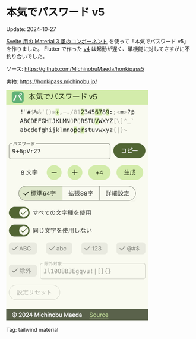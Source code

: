 # 本気でパスワード v5

Update: 2024-10-27

[Svelte 用の Material 3 風のコンポーネント](20241025md3components.html) を使って「本気でパスワード v5」を作りました。
Flutter で作った [v4](https://github.com/MichinobuMaeda/honkipass) は起動が遅く、単機能に対してさすがに不釣り合いでした。

ソース: <https://github.com/MichinobuMaeda/honkipass5>

実物: <https://honkipass.michinobu.jp/>

![本気でパスワード v5](20241027honkipassv5.png)

Tag: tailwind material
